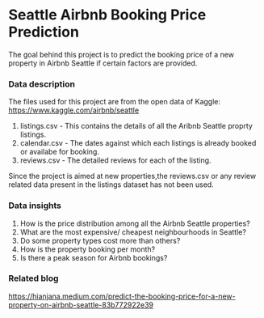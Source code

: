 # Seattle Airbnb Booking Price Prediction

The goal behind this project is to predict the booking price of a new property in Airbnb Seattle if certain factors are provided. 

### Data description

The files used for this project are from the open data of Kaggle: https://www.kaggle.com/airbnb/seattle

1) listings.csv - This contains the details of all the Aribnb Seattle proprty listings.
2) calendar.csv - The dates against which each listings is already booked or availabe for booking.
3) reviews.csv - The detailed reviews for each of the listing.

Since the project is aimed at new properties,the reviews.csv or any review related data present in the listings dataset has not been used. 

### Data insights

1. How is the price distribution among all the Airbnb Seattle properties?
2. What are the most expensive/ cheapest neighbourhoods in Seattle?
3. Do some property types cost more than others?
4. How is the property booking per month?
5. Is there a peak season for Airbnb bookings?

### Related blog

https://hianjana.medium.com/predict-the-booking-price-for-a-new-property-on-airbnb-seattle-83b772922e39 


